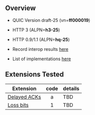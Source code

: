 ## Overview

* QUIC Version draft-25 (vn=**ff000019**)

* HTTP 3 (ALPN=**h3-25**)

* HTTP 0.9/1.1 (ALPN=**hq-25**)

* Record interop results [here](https://docs.google.com/spreadsheets/d/1Ygbit9UySHLMBT8FNgIIqRt2PVo1J9HLJ-yIpfjE374)

* List of implementations [here](https://github.com/quicwg/base-drafts/wiki/Implementations)

## Extensions Tested

|Extension | code | details  |
|--------------------|:---:|------------------------|
|[Delayed ACKs](https://tools.ietf.org/html/draft-iyengar-quic-delayed-ack) | a | TBD |
|[Loss bits](https://tools.ietf.org/html/draft-ferrieuxhamchaoui-quic-lossbits) | 1 | TBD |
